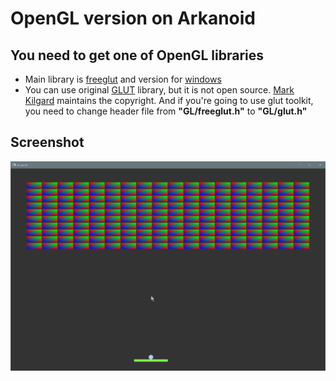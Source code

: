 
# OpenGL version on Arkanoid

## You need to get one of OpenGL libraries

- Main library is [freeglut](http://freeglut.sourceforge.net/) and version for [windows](http://www.transmissionzero.co.uk/software/freeglut-devel/)
- You can use original [GLUT](https://www.opengl.org/resources/libraries/glut/) library, but it is not open source. [Mark Kilgard](https://en.wikipedia.org/wiki/Mark_Kilgard) maintains the copyright. And if you're going to use glut toolkit, you need to change header file from **"GL/freeglut.h"** to **"GL/glut.h"**

## Screenshot

![Arcanoid](README.gif)
